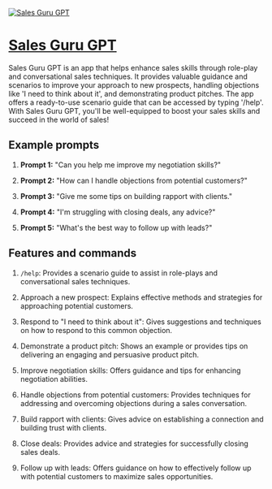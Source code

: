 [![Sales Guru GPT](https://files.oaiusercontent.com/file-TVkObqob6HufLCZHiQQ63E6t?se=2123-10-16T09%3A10%3A13Z&sp=r&sv=2021-08-06&sr=b&rscc=max-age%3D31536000%2C%20immutable&rscd=attachment%3B%20filename%3Df7004cd2-e4aa-46c7-9697-88c31bf3e1a5.png&sig=zeHKrm79a7dQ2VZmDIkfgurhLsS84NuDoHk3WZbWeO8%3D)](https://chat.openai.com/g/g-n0O91O1VI-sales-guru-gpt)

# [Sales Guru GPT](https://chat.openai.com/g/g-n0O91O1VI-sales-guru-gpt)

Sales Guru GPT is an app that helps enhance sales skills through role-play and conversational sales techniques. It provides valuable guidance and scenarios to improve your approach to new prospects, handling objections like 'I need to think about it', and demonstrating product pitches. The app offers a ready-to-use scenario guide that can be accessed by typing '/help'. With Sales Guru GPT, you'll be well-equipped to boost your sales skills and succeed in the world of sales!

## Example prompts

1. **Prompt 1:** "Can you help me improve my negotiation skills?"

2. **Prompt 2:** "How can I handle objections from potential customers?"

3. **Prompt 3:** "Give me some tips on building rapport with clients."

4. **Prompt 4:** "I'm struggling with closing deals, any advice?"

5. **Prompt 5:** "What's the best way to follow up with leads?"

## Features and commands

1. `/help`: Provides a scenario guide to assist in role-plays and conversational sales techniques.

2. Approach a new prospect: Explains effective methods and strategies for approaching potential customers.

3. Respond to "I need to think about it": Gives suggestions and techniques on how to respond to this common objection.

4. Demonstrate a product pitch: Shows an example or provides tips on delivering an engaging and persuasive product pitch.

5. Improve negotiation skills: Offers guidance and tips for enhancing negotiation abilities.

6. Handle objections from potential customers: Provides techniques for addressing and overcoming objections during a sales conversation.

7. Build rapport with clients: Gives advice on establishing a connection and building trust with clients.

8. Close deals: Provides advice and strategies for successfully closing sales deals.

9. Follow up with leads: Offers guidance on how to effectively follow up with potential customers to maximize sales opportunities.